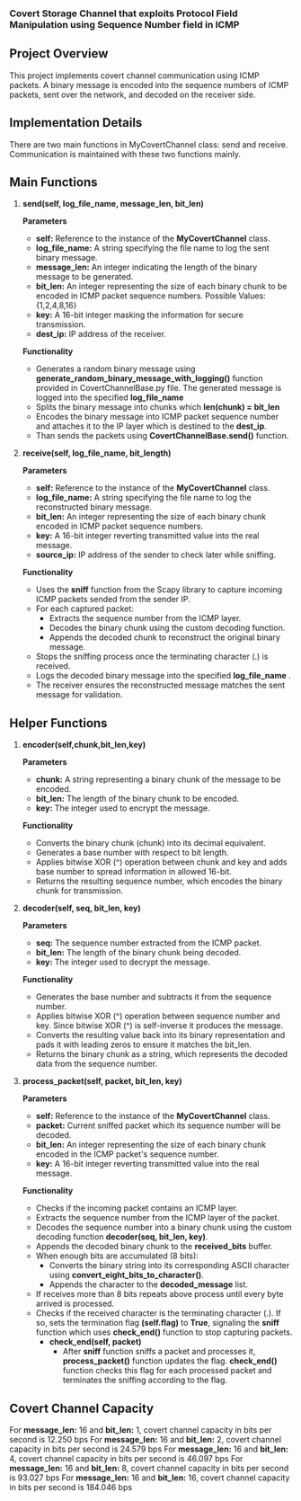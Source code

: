 ### **Covert Storage Channel that exploits Protocol Field Manipulation using Sequence Number field in ICMP**

## Project Overview
This project implements covert channel communication using ICMP packets. A binary message is encoded into the sequence numbers of ICMP packets, sent over the network, and decoded on the receiver side.

## Implementation Details
There are two main functions in MyCovertChannel class: send and receive. Communication is maintained with these two functions mainly. 

## Main Functions
1. **send(self, log_file_name, message_len, bit_len)**

    **Parameters**
    - **self:** Reference to the instance of the **MyCovertChannel** class.
    - **log_file_name:** A string specifying the file name to log the sent binary message.
    - **message_len:** An integer indicating the length of the binary message to be generated.
    - **bit_len:** An integer representing the size of each binary chunk to be encoded in ICMP packet sequence numbers. Possible Values: {1,2,4,8,16}
    - **key:** A 16-bit integer masking the information for secure transmission.
    - **dest_ip:** IP address of the receiver.

    **Functionality**
    - Generates a random binary message using **generate_random_binary_message_with_logging()** function provided in CovertChannelBase.py file. The generated message is logged into the specified **log_file_name**
    - Splits the binary message into chunks which **len(chunk) = bit_len**
    - Encodes the binary message into ICMP packet sequence number and attaches it to the IP layer which is destined to the **dest_ip**.
    - Than sends the packets using **CovertChannelBase.send()** function. 


2. **receive(self, log_file_name, bit_length)**

    **Parameters**
    - **self:** Reference to the instance of the **MyCovertChannel** class.
    - **log_file_name:** A string specifying the file name to log the reconstructed binary message.
    - **bit_len:** An integer representing the size of each binary chunk encoded in ICMP packet sequence numbers.
    - **key:** A 16-bit integer reverting transmitted value into the real message.
    - **source_ip:** IP address of the sender to check later while sniffing.

    **Functionality**
    - Uses the **sniff** function from the Scapy library to capture incoming ICMP packets sended from the sender IP.
    - For each captured packet:
        - Extracts the sequence number from the ICMP layer.
        - Decodes the binary chunk using the custom decoding function.
        - Appends the decoded chunk to reconstruct the original binary message.
    - Stops the sniffing process once the terminating character (.) is received.
    - Logs the decoded binary message into the specified **log_file_name** .
    - The receiver ensures the reconstructed message matches the sent message for validation.

## Helper Functions
1. **encoder(self,chunk,bit_len,key)**

    **Parameters**
    - **chunk:** A string representing a binary chunk of the message to be encoded.
    - **bit_len:** The length of the binary chunk to be encoded.
    - **key:** The integer used to encrypt the message.

    **Functionality**
    - Converts the binary chunk (chunk) into its decimal equivalent.
    - Generates a base number with respect to bit length.
    - Applies bitwise XOR (^) operation between chunk and key and adds base number to spread information in allowed 16-bit.
    - Returns the resulting sequence number, which encodes the binary chunk for transmission.

2. **decoder(self, seq, bit_len, key)**

    **Parameters**
    - **seq:**  The sequence number extracted from the ICMP packet.
    - **bit_len:** The length of the binary chunk being decoded.
    - **key:** The integer used to decrypt the message.

    **Functionality**
    - Generates the base number and subtracts it from the sequence number.
    - Applies bitwise XOR (^) operation between sequence number and key. Since bitwise XOR (^) is self-inverse it produces the message.
    - Converts the resulting value back into its binary representation and pads it with leading zeros to ensure it matches the bit_len.
    - Returns the binary chunk as a string, which represents the decoded data from the sequence number.

3. **process_packet(self, packet, bit_len, key)**

    **Parameters**
    - **self:** Reference to the instance of the **MyCovertChannel** class.
    - **packet:** Current sniffed packet which its sequence number will be decoded.
    - **bit_len:** An integer representing the size of each binary chunk encoded in the ICMP packet's sequence number.
    - **key:** A 16-bit integer reverting transmitted value into the real message.

    **Functionality**
    - Checks if the incoming packet contains an ICMP layer.
    - Extracts the sequence number from the ICMP layer of the packet.
    - Decodes the sequence number into a binary chunk using the custom decoding function **decoder(seq, bit_len, key)**.
    - Appends the decoded binary chunk to the **received_bits** buffer.
    - When enough bits are accumulated (8 bits):
        - Converts the binary string into its corresponding ASCII character using **convert_eight_bits_to_character()**.
        - Appends the character to the **decoded_message** list.
    - If receives more than 8 bits repeats above process until every byte arrived is processed.
    - Checks if the received character is the terminating character (.). If so, sets the termination flag **(self.flag)** to **True**, signaling the **sniff** function which uses **check_end()** function to stop capturing packets.
        - **check_end(self, packet)**
            - After **sniff** function sniffs a packet and processes it, **process_packet()** function updates the flag. **check_end()** function checks this flag for each processed packet and terminates the sniffing according to the flag. 


## Covert Channel Capacity
For **message_len:** 16 and **bit_len:** 1, covert channel capacity in bits per second is 12.250 bps
For **message_len:** 16 and **bit_len:** 2, covert channel capacity in bits per second is 24.579 bps
For **message_len:** 16 and **bit_len:** 4, covert channel capacity in bits per second is 46.097 bps
For **message_len:** 16 and **bit_len:** 8, covert channel capacity in bits per second is 93.027 bps
For **message_len:** 16 and **bit_len:** 16, covert channel capacity in bits per second is 184.046 bps